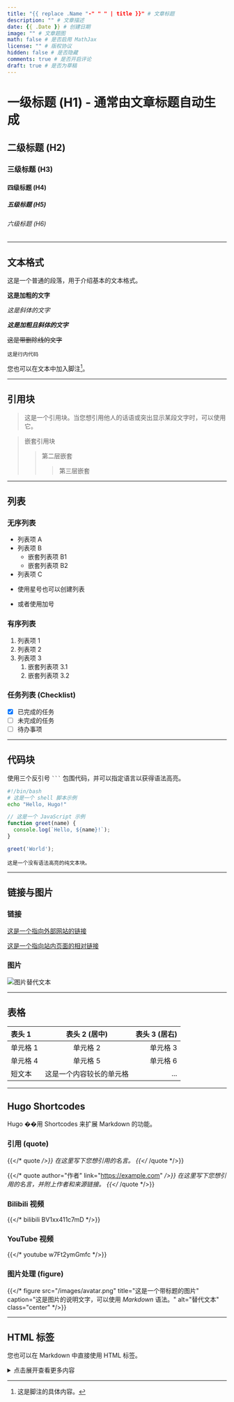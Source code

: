 ```yaml
---
title: "{{ replace .Name "-" " " | title }}" # 文章标题
description: "" # 文章描述
date: {{ .Date }} # 创建日期
image: "" # 文章题图
math: false # 是否启用 MathJax
license: "" # 版权协议
hidden: false # 是否隐藏
comments: true # 是否开启评论
draft: true # 是否为草稿
---
```


<!-- 
这是一个非常全面的 Markdown 语法和 Hugo Shortcodes 示例。
您可以直接在此基础上修改，开始您的创作。
-->

# 一级标题 (H1) - 通常由文章标题自动生成

## 二级标题 (H2)

### 三级标题 (H3)

#### 四级标题 (H4)

##### 五级标题 (H5)

###### 六级标题 (H6)

---

## 文本格式

这是一个普通的段落，用于介绍基本的文本格式。

**这是加粗的文字**

*这是斜体的文字*

***这是加粗且斜体的文字***

~~这是带删除线的文字~~

`这是行内代码`

您也可以在文本中加入脚注[^1]。

[^1]: 这是脚注的具体内容。

---

## 引用块

> 这是一个引用块。当您想引用他人的话语或突出显示某段文字时，可以使用它。

> 嵌套引用块
>> 第二层嵌套
>>> 第三层嵌套

---

## 列表

### 无序列表

- 列表项 A
- 列表项 B
  - 嵌套列表项 B1
  - 嵌套列表项 B2
- 列表项 C

* 使用星号也可以创建列表
+ 或者使用加号

### 有序列表

1. 列表项 1
2. 列表项 2
3. 列表项 3
   1. 嵌套列表项 3.1
   2. 嵌套列表项 3.2

### 任务列表 (Checklist)

- [x] 已完成的任务
- [ ] 未完成的任务
- [ ] 待办事项

---

## 代码块

使用三个反引号 ` ``` ` 包围代码，并可以指定语言以获得语法高亮。

```bash
#!/bin/bash
# 这是一个 shell 脚本示例
echo "Hello, Hugo!"
```

```javascript
// 这是一个 JavaScript 示例
function greet(name) {
  console.log(`Hello, ${name}!`);
}

greet('World');
```

```plaintext
这是一个没有语法高亮的纯文本块。
```

---

## 链接与图片

### 链接

[这是一个指向外部网站的链接](https://gohugo.io/ "Hugo 官网")

[这是一个指向站内页面的相对链接](../about/)

### 图片

![图片替代文本](/images/avatar.png "图片标题")

---

## 表格

| 表头 1 | 表头 2 (居中) | 表头 3 (居右) |
| :--- | :---: | ---: |
| 单元格 1 | 单元格 2 | 单元格 3 |
| 单元格 4 | 单元格 5 | 单元格 6 |
| 短文本 | 这是一个内容较长的单元格 | ... |

---

## Hugo Shortcodes

Hugo ��用 Shortcodes 来扩展 Markdown 的功能。

### 引用 (quote)

{{</* quote */>}}
在这里写下您想引用的名言。
{{</* /quote */>}}

{{</* quote author="作者" link="https://example.com" */>}}
在这里写下您想引用的名言，并附上作者和来源链接。
{{</* /quote */>}}

### Bilibili 视频

{{</* bilibili BV1xx411c7mD */>}}

### YouTube 视频

{{</* youtube w7Ft2ymGmfc */>}}

### 图片处理 (figure)

{{</* figure src="/images/avatar.png" title="这是一个带标题的图片" caption="这是图片的说明文字，可以使用 *Markdown* 语法。" alt="替代文本" class="center" */>}}

---

## HTML 标签

您也可以在 Markdown 中直接使用 HTML 标签。

<details>
  <summary>点击展开查看更多内容</summary>
  <p>这里是隐藏的详细信息，对于折叠长代码块或补充说明非常有用。</p>
</details>